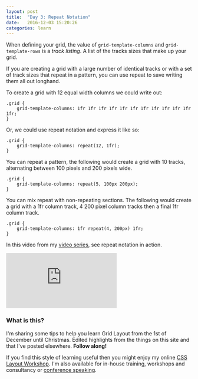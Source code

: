 ```yaml
---
layout: post
title:  "Day 3: Repeat Notation"
date:   2016-12-03 15:20:26
categories: learn
---
```


When defining your grid, the value of `grid-template-columns` and `grid-template-rows` is a *track listing*. A list of the tracks sizes that make up your grid.

If you are creating a grid with a large number of identical tracks or with a set of track sizes that repeat in a pattern, you can use repeat to save writing them all out longhand.

To create a grid with 12 equal width columns we could write out:

~~~
.grid {
    grid-template-columns: 1fr 1fr 1fr 1fr 1fr 1fr 1fr 1fr 1fr 1fr 1fr 1fr;
}
~~~

Or, we could use repeat notation and express it like so:

~~~
.grid {
    grid-template-columns: repeat(12, 1fr);
}
~~~

You can repeat a pattern, the following would create a grid with 10 tracks, alternating between 100 pixels and 200 pixels wide.

~~~
.grid {
    grid-template-columns: repeat(5, 100px 200px);
}
~~~

You can mix repeat with non-repeating sections. The following would create a grid with a 1fr column track, 4 200 pixel column tracks then a final 1fr column track.

~~~
.grid {
    grid-template-columns: 1fr repeat(4, 200px) 1fr;
}
~~~

In this video from my [video series](/video), see repeat notation in action.

<div class="embed-container">
<iframe src="https://www.youtube.com/embed/XW-l6ysDZyM?rel=0&amp;showinfo=0" frameborder="0" allowfullscreen></iframe>
</div>



### What is this?

I'm sharing some tips to help you learn Grid Layout from the 1st of December until Christmas. Edited highlights from the things on this site and that I've posted elsewhere. **Follow along!**

If you find this style of learning useful then you might enjoy my online [CSS Layout Workshop](https://thecssworkshop.com/). I'm also available for in-house training, workshops and consultancy or [conference speaking](https://rachelandrew.co.uk/speaking).